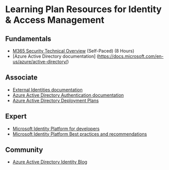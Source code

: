 # Learning Plan Resources for Identity & Access Management

## Fundamentals

* [M365 Security Technical Overview](https://www.microsoft.com/microsoft-365/partners/tech-hub/security) (Self-Paced) (8 Hours)
* [Azure Active Directory documentation] (https://docs.microsoft.com/en-us/azure/active-directory/)

## Associate
* [External Identities documentation](https://docs.microsoft.com/en-us/azure/active-directory/external-identities/)
* [Azure Active Directory Authentication documentation](https://docs.microsoft.com/en-us/azure/active-directory/authentication/)
* [Azure Active Directory Deployment Plans](https://docs.microsoft.com/en-us/azure/active-directory/fundamentals/active-directory-deployment-plans)

## Expert
* [Microsoft Identity Platform for developers](https://docs.microsoft.com/en-us/azure/active-directory/develop/)
* [Microsoft Identity Platform Best practices and recommendations](https://docs.microsoft.com/en-us/azure/active-directory/develop/identity-platform-integration-checklist)

## Community
* [Azure Active Directory Identity Blog](https://techcommunity.microsoft.com/t5/azure-active-directory-identity/bg-p/Identity)

